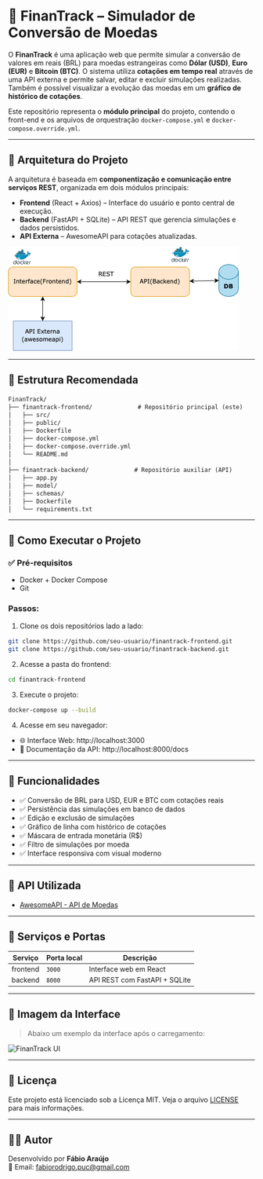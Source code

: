 # 💱 FinanTrack – Simulador de Conversão de Moedas

O **FinanTrack** é uma aplicação web que permite simular a conversão de valores em reais (BRL) para moedas estrangeiras como **Dólar (USD)**, **Euro (EUR)** e **Bitcoin (BTC)**. O sistema utiliza **cotações em tempo real** através de uma API externa e permite salvar, editar e excluir simulações realizadas. Também é possível visualizar a evolução das moedas em um **gráfico de histórico de cotações**.

Este repositório representa o **módulo principal** do projeto, contendo o front-end e os arquivos de orquestração `docker-compose.yml` e `docker-compose.override.yml`.

---

## 🧱 Arquitetura do Projeto

A arquitetura é baseada em **componentização e comunicação entre serviços REST**, organizada em dois módulos principais:

- **Frontend** (React + Axios) – Interface do usuário e ponto central de execução.
- **Backend** (FastAPI + SQLite) – API REST que gerencia simulações e dados persistidos.
- **API Externa** – AwesomeAPI para cotações atualizadas.

![FinanTrack UI](docs/finantrack-arch.drawio.png)


---

## 📁 Estrutura Recomendada

```
FinanTrack/
├── finantrack-frontend/             # Repositório principal (este)
│   ├── src/
│   ├── public/
│   ├── Dockerfile
│   ├── docker-compose.yml
│   ├── docker-compose.override.yml
│   └── README.md
│
├── finantrack-backend/             # Repositório auxiliar (API)
│   ├── app.py
│   ├── model/
│   ├── schemas/
│   ├── Dockerfile
│   └── requirements.txt
```

---

## 🚀 Como Executar o Projeto

### ✅ Pré-requisitos

- Docker + Docker Compose
- Git

### Passos:

1. Clone os dois repositórios lado a lado:

```bash
git clone https://github.com/seu-usuario/finantrack-frontend.git
git clone https://github.com/seu-usuario/finantrack-backend.git
```

2. Acesse a pasta do frontend:

```bash
cd finantrack-frontend
```

3. Execute o projeto:

```bash
docker-compose up --build
```

4. Acesse em seu navegador:

- 🌐 Interface Web: http://localhost:3000  
- 📘 Documentação da API: http://localhost:8000/docs

---

## 🧪 Funcionalidades

- ✅ Conversão de BRL para USD, EUR e BTC com cotações reais
- ✅ Persistência das simulações em banco de dados
- ✅ Edição e exclusão de simulações
- ✅ Gráfico de linha com histórico de cotações
- ✅ Máscara de entrada monetária (R$)
- ✅ Filtro de simulações por moeda
- ✅ Interface responsiva com visual moderno

---

## 🔗 API Utilizada

- [AwesomeAPI - API de Moedas](https://docs.awesomeapi.com.br/api-de-moedas)

---

## 🐳 Serviços e Portas

| Serviço   | Porta local | Descrição                          |
|-----------|-------------|--------------------------------------|
| frontend  | `3000`      | Interface web em React               |
| backend   | `8000`      | API REST com FastAPI + SQLite        |

---

## 📸 Imagem da Interface

> Abaixo um exemplo da interface após o carregamento:

![FinanTrack UI](docs/finantrack-preview.png)

---

## 📝 Licença

Este projeto está licenciado sob a Licença MIT. Veja o arquivo [LICENSE](./LICENSE) para mais informações.

---

## 👨‍💻 Autor

Desenvolvido por **Fábio Araújo**  
📧 Email: fabiorodrigo.puc@gmail.com
